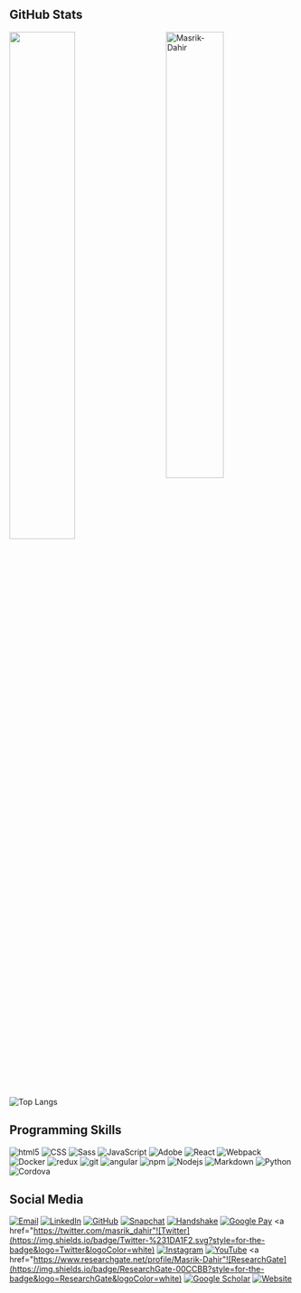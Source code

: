 ## GitHub Stats

 <img src="https://github-readme-stats.vercel.app/api?username=Masrik-Dahir&show_icons=true&theme=gotham" alt="Masrik-Dahir" width="45%" align="right"/>
 <img  src="https://github-readme-streak-stats.herokuapp.com/?user=Masrik-Dahir&theme=dark" width="48%" >


  
  ![Top Langs](https://github-readme-stats.vercel.app/api/top-langs/?username=Masrik-Dahir&layout=compact)
  

## Programming Skills
<p>
  <img alt="html5" src="https://img.shields.io/badge/-HTML5-E34F26?style=flat-square&logo=html5&logoColor=white" />
  <img alt="CSS" src="https://img.shields.io/badge/CSS%20-%231572B6.svg?style=flat-square&logo=css3&logoColor=white" />
  <img alt="Sass" src="https://img.shields.io/badge/-Sass-CC6699?style=flat-square&logo=sass&logoColor=white" />
  <img alt="JavaScript" src="https://img.shields.io/badge/JavaScript%20-%23F7DF1E.svg?style=flat-square&logo=javascript&logoColor=black" />
  <img alt="Adobe" src="https://img.shields.io/badge/Adobe%20-%23FF0000.svg?style=flat-square&logo=adobe&logoColor=white">
  <img alt="React" src="https://img.shields.io/badge/-React-45b8d8?style=flat-square&logo=react&logoColor=white" />
  <img alt="Webpack" src="https://img.shields.io/badge/-Webpack-8DD6F9?style=flat-square&logo=webpack&logoColor=white" /> 
  <img alt="Docker" src="https://img.shields.io/badge/-Docker-46a2f1?style=flat-square&logo=docker&logoColor=white" />
  <img alt="redux" src="https://img.shields.io/badge/-Redux-764ABC?style=flat-square&logo=redux&logoColor=white" />
  <img alt="git" src="https://img.shields.io/badge/-Git-F05032?style=flat-square&logo=git&logoColor=white" />
  <img alt="angular" src="https://img.shields.io/badge/-Angular-DD0031?style=flat-square&logo=angular&logoColor=white" />
  <img alt="npm" src="https://img.shields.io/badge/-NPM-CB3837?style=flat-square&logo=npm&logoColor=white" />
  <img alt="Nodejs" src="https://img.shields.io/badge/-Nodejs-43853d?style=flat-square&logo=Node.js&logoColor=white" />
  <img alt="Markdown" src="https://img.shields.io/badge/Markdown-%23000000.svg?style=flat-square&logo=markdown&logoColor=white" />
  <img alt="Python" src="https://img.shields.io/badge/Python%20-%2314354C.svg?style=flat-square&logo=python&logoColor=white" />
  <img alt="Cordova" src="https://img.shields.io/badge/-Cordova-E8E8E8?style=flat-square&logo=apache-cordova&logoColor=black" />
</p>

## Social Media
<a href="mailto:dahirma@vcu.edu">![Email](https://img.shields.io/badge/Gmail-D14836?style=for-the-badge&logo=gmail&logoColor=white)</a> 
<a href="https://www.linkedin.com/in/masrik-dahir-2b79b2163/">![LinkedIn](https://img.shields.io/badge/LinkedIn-0077B5?style=for-the-badge&logo=linkedin&logoColor=white)</a>
<a href="https://github.com/Masrik-Dahir">![GitHub](https://img.shields.io/static/v1?style=for-the-badge&message=GitHub&color=brown&logo=GitHub&logoColor=white&label=)</a>
<a href="https://www.snapchat.com/add/masrik_dahir">![Snapchat](https://img.shields.io/static/v1?style=for-the-badge&message=Snapchat&color=222222&logo=Snapchat&logoColor=FFFC00&label=)</a>
<a href="https://app.joinhandshake.com/stu/users/20195119">![Handshake](https://img.shields.io/static/v1?style=for-the-badge&message=Handshake&color=FF2F1C&logo=Handshake&logoColor=FFFFFF&label=)</a>
<a href="https://play.google.com/store/apps/dev?id=7004386305580355924">![Google Pay](https://img.shields.io/badge/GooglePay-%233780F1.svg?style=for-the-badge&logo=Google-Pay&logoColor=white)</a>
<a href="https://twitter.com/masrik_dahir"![Twitter](https://img.shields.io/badge/Twitter-%231DA1F2.svg?style=for-the-badge&logo=Twitter&logoColor=white)</a>
<a href="https://www.instagram.com/masrik_dahir/">![Instagram](https://img.shields.io/badge/Instagram-%23E4405F.svg?style=for-the-badge&logo=Instagram&logoColor=white)</a>
<a href="https://www.youtube.com/channel/UC6JyPjDH6oYUi_efCEPp6fw">![YouTube](https://img.shields.io/badge/YouTube-%23FF0000.svg?style=for-the-badge&logo=YouTube&logoColor=white)</a>
<a href="https://www.researchgate.net/profile/Masrik-Dahir"![ResearchGate](https://img.shields.io/badge/ResearchGate-00CCBB?style=for-the-badge&logo=ResearchGate&logoColor=white)</a>
<a href="https://scholar.google.com/citations?hl=en&authuser=2&user=TX_u0HgAAAAJ">![Google Scholar](https://img.shields.io/static/v1?style=for-the-badge&message=Google+Scholar&color=4285F4&logo=Google+Scholar&logoColor=FFFFFF&label=)</a>
<a href="https://www.masrikdahir.com/">![Website](https://img.shields.io/static/v1?style=for-the-badge&message=Website&color=458CF5&logo=Google+Search+Console&logoColor=FFFFFF&label=)</a>


